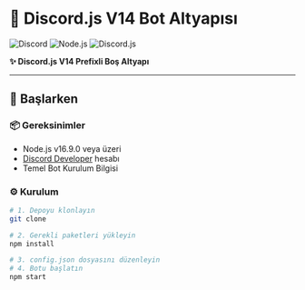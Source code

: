 # 🤖 Discord.js V14 Bot Altyapısı

![Discord](https://img.shields.io/badge/Discord-5865F2?style=for-the-badge&logo=discord&logoColor=white)
![Node.js](https://img.shields.io/badge/Node.js-43853D?style=for-the-badge&logo=node.js&logoColor=white)
![Discord.js](https://img.shields.io/badge/discord.js-v14-5865F2?style=for-the-badge&logo=discord)

**✨ Discord.js V14 Prefixli Boş Altyapı**

---

## 🚀 Başlarken

### 📦 Gereksinimler
- Node.js v16.9.0 veya üzeri
- [Discord Developer](https://discord.com/developers/applications) hesabı
- Temel Bot Kurulum Bilgisi

### ⚙️ Kurulum
```bash
# 1. Depoyu klonlayın
git clone 

# 2. Gerekli paketleri yükleyin
npm install

# 3. config.json dosyasını düzenleyin
# 4. Botu başlatın
npm start
